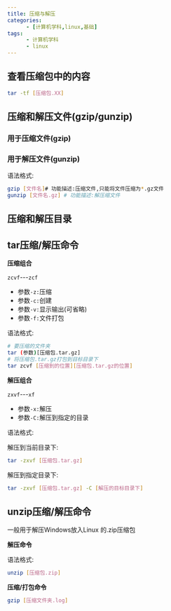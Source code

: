 ```yaml
---
title: 压缩与解压
categories: 
      - [计算机学科,linux,基础]
tags:
      - 计算机学科
      - linux
---
```


## 查看压缩包中的内容

```bash
tar -tf [压缩包.XX]
```

## 压缩和解压文件(gzip/gunzip)

### 用于压缩文件(gzip)

### 用于解压文件(gunzip)

语法格式:

```bash
gzip [文件名]# 功能描述:压缩文件,只能将文件压缩为*.gz文件
gunzip [文件名.gz] # 功能描述:解压缩文件
```

## 压缩和解压目录

## tar压缩/解压命令

**压缩组合**

`zcvf`---`zcf`

-  参数`-z:`压缩
-  参数`-c:`创建
-  参数`-v:`显示输出(可省略)
-  参数`-f:`文件打包

语法格式:

```bash
# 要压缩的文件夹
tar (参数)[压缩包.tar.gz]
# 将压缩包.tar.gz打包到目标目录下
tar zcvf [压缩到的位置][压缩包.tar.gz的位置]
```

**解压组合**

`zxvf`---`xf`

-  参数`-x:`解压
-  参数`-C:`解压到指定的目录

语法格式:

解压到当前目录下:

```bash
tar -zxvf [压缩包.tar.gz]
```

解压到指定目录下:

```bash
tar -zxvf [压缩包.tar.gz] -C [解压的目标目录下]
```

## unzip压缩/解压命令

一般用于解压Windows放入Linux 的.zip压缩包

**解压命令**

语法格式:

```bash
unzip [压缩包.zip]
```

**压缩/打包命令**

```bash
gzip [压缩文件夹.log]
```

